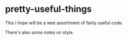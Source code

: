 # pretty-useful-things
This I hope will be a wee assortment of fairly useful code. 

There's also some notes on style. 
